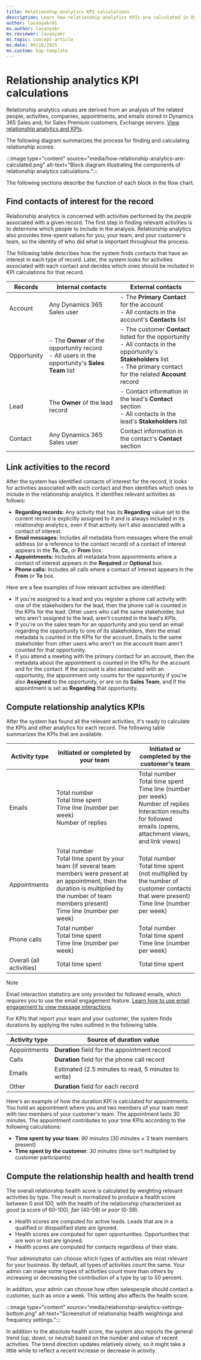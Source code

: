 ```yaml
---
title: Relationship analytics KPI calculations 
description: Learn how relationship analytics KPIs are calculated in Dynamics 365 Sales.   
author: lavanyakr01
ms.author: lavanyakr
ms.reviewer: lavanyakr
ms.topic: concept-article 
ms.date: 09/10/2025
ms.custom: bap-template
---
```


# Relationship analytics KPI calculations

Relationship analytics values are derived from an analysis of the related people, activities, companies, appointments, and emails stored in Dynamics 365 Sales and, for Sales Premium customers, Exchange servers. [View relationship analytics and KPIs](relationship-analytics.md).

The following diagram summarizes the process for finding and calculating relationship scores:

:::image type="content" source="media/how-relationship-analytics-are-calculated.png" alt-text="Block diagram illustrating the components of relationship analytics calculations.":::

The following sections describe the function of each block in the flow chart.  

## Find contacts of interest for the record

Relationship analytics is concerned with activities performed by the *people* associated with a given record. The first step in finding relevant activities is to determine which people to include in the analysis. Relationship analytics also provides time-spent values for you, your team, and your customer's team, so the identity of who did what is important throughout the process.  

The following table describes how the system finds contacts that have an interest in each type of record. Later, the system looks for activities associated with each contact and decides which ones should be included in KPI calculations for that record.  

| Records | Internal contacts | External contacts |
|----------|--------------------|--------------------|
| Account | Any Dynamics 365 Sales user | - The **Primary Contact** for the account<br/>- All contacts in the account's **Contacts** list |
| Opportunity | - The **Owner** of the opportunity record<br/>- All users in the opportunity's **Sales Team** list | - The customer **Contact** listed for the opportunity<br/>- All contacts in the opportunity's **Stakeholders** list<br/>- The primary contact for the related **Account** record |
| Lead  | The **Owner** of the lead record | - Contact information in the lead's **Contact** section<br/>- All contacts in the lead's **Stakeholders** list |
| Contact | Any Dynamics 365 Sales user | Contact information in the contact's **Contact** section |

## Link activities to the record

After the system has identified contacts of interest for the record, it looks for activities associated with each contact and then identifies which ones to include in the relationship analytics. It identifies relevant activities as follows:  

- **Regarding records:** Any activity that has its **Regarding** value set to the current record is explicitly assigned to it and is always included in its relationship analytics, even if that activity isn't also associated with a contact of interest.  
- **Email messages:** Includes all metadata from messages where the email address (or a reference to the contact record) of a contact of interest appears in the **To**, **Cc**, or **From** box.  
- **Appointments:** Includes all metadata from appointments where a contact of interest appears in the **Required** or **Optional** box.  
- **Phone calls:** Includes all calls where a contact of interest appears in the **From** or **To** box.  

Here are a few examples of how relevant activities are identified:  

- If you're assigned to a lead and you register a phone call activity with one of the stakeholders for the lead, then the phone call is counted in the KPIs for the lead. Other users who call the same stakeholder, but who aren't assigned to the lead, aren't counted in the lead's KPIs.  
- If you're on the sales team for an opportunity and you send an email regarding the opportunity to one of its stakeholders, then the email metadata is counted in the KPIs for the account. Emails to the same stakeholder from other users who aren't on the account team aren't counted for that opportunity.  
- If you attend a meeting with the primary contact for an account, then the metadata about the appointment is counted in the KPIs for the account and for the contact. If the account is also associated with an opportunity, the appointment only counts for the opportunity if you're also **Assigned** to the opportunity, or are on its **Sales Team**, and if the appointment is set as **Regarding** that opportunity.

## Compute relationship analytics KPIs

After the system has found all the relevant activities, it's ready to calculate the KPIs and other analytics for each record. The following table summarizes the KPIs that are available.

| Activity type | Initiated or completed by your team | Initiated or completed by the customer's team |  
|-------------|-----------------------------------------|---------------------------------------------------|  
| Emails | Total number<br/>Total time spent<br/>Time line (number per week)<br/>Number of replies | Total number<br/>Total time spent<br/>Time line (number per week)<br/>Number of replies<br/>Interaction results for followed emails (opens, attachment views, and link views) |  
| Appointments | Total number<br/>Total time spent by your team (if several team members were present at an appointment, then the duration is multiplied by the number of team members present)<br/>Time line (number per week) | Total number<br/>Total time spent (not multiplied by the number of customer contacts that were present)<br/>Time line (number per week) |  
| Phone calls | Total number<br/>Total time spent<br/>Time line (number per week) | Total number<br/>Total time spent<br/>Time line (number per week) |  
| Overall (all activities) | Total time spent | Total time spent |  

> [!NOTE]
> Email interaction statistics are only provided for followed emails, which requires you to use the email engagement feature. [Learn how to use email engagement to view message interactions](email-engagement.md).

For KPIs that report your team and your customer, the system finds durations by applying the rules outlined in the following table.

| Activity type | Source of duration value |  
|-------------------|------------------------------|  
| Appointments | **Duration** field for the appointment record |  
| Calls | **Duration** field for the phone call record |  
| Emails | Estimated (2.5 minutes to read, 5 minutes to write) |  
| Other | **Duration** field for each record |  

Here's an example of how the duration KPI is calculated for appointments. You hold an appointment where you and two members of your team meet with two members of your customer's team. The appointment lasts 30 minutes. The appointment contributes to your time KPIs according to the following calculations:

- **Time spent by your team**: *90 minutes* (30 minutes × 3 team members present)
- **Time spent by the customer**: *30 minutes* (time isn't multiplied by customer participants)

## Compute the relationship health and health trend

The overall relationship health score is calculated by weighting relevant activities by type. The result is normalized to produce a health score between 0 and 100, with the health of the relationship characterized as *good* (a score of 60-100), *fair* (40-59) or *poor* (0-39).  

- Health scores are computed for active leads. Leads that are in a qualified or disqualified state are ignored.
- Health scores are computed for open opportunities. Opportunities that are won or lost are ignored.
- Health scores are computed for contacts regardless of their state.  

Your administrator can choose which types of activities are most relevant for your business. By default, all types of activities count the same. Your admin can make some types of activities count more than others by increasing or decreasing the contribution of a type by up to 50 percent.

In addition, your admin can choose how often salespeople should contact a customer, such as once a week. This setting also affects the health score.

:::image type="content" source="media/relationship-analytics-settings-bottom.png" alt-text="Screenshot of relationship health weightings and frequency settings.":::

In addition to the absolute health score, the system also reports the general trend (up, down, or neutral) based on the number and value of recent activities. The trend direction updates relatively slowly, so it might take a little while to reflect a recent increase or decrease in activity.
